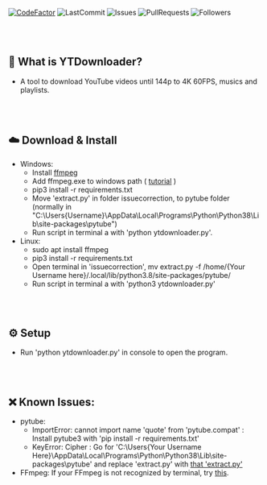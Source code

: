 [![CodeFactor](https://www.codefactor.io/repository/github/h3llr1s1ng/ytdownloader/badge)](https://www.codefactor.io/repository/github/h3llr1s1ng/ytdownloader)
![LastCommit](https://img.shields.io/github/last-commit/h3llr1s1ng/ytdownloader)
![Issues](https://img.shields.io/github/issues/h3llr1s1ng/ytdownloader)
![PullRequests](https://img.shields.io/github/issues-pr/h3llr1s1ng/ytdownloader)
![Followers](https://img.shields.io/github/followers/h3llr1s1ng?label=Follow)

<br><br>

## 🤔 What is YTDownloader?
  - A tool to download YouTube videos until 144p to 4K 60FPS, musics and playlists.

<br><br>

## ☁️ Download & Install
  - Windows:
    - Install <a href="https://ffmpeg.org/download.html#build-windows">ffmpeg</a>
    - Add ffmpeg.exe to windows path ( <a href="http://blog.gregzaal.com/how-to-install-ffmpeg-on-windows/#:~:text=If%20you%20try%20that%20right,and%20it%27ll%20understand%20us.">tutorial</a> )
    - pip3 install -r requirements.txt
    - Move 'extract.py' in folder issuecorrection, to pytube folder (normally in "C:\Users\{Username}\AppData\Local\Programs\Python\Python38\Lib\site-packages\pytube")
    - Run script in terminal a with 'python ytdownloader.py'.
  - Linux:
    - sudo apt install ffmpeg
    - pip3 install -r requirements.txt
    - Open terminal in 'issuecorrection', mv extract.py -f /home/{Your Username here}/.local/lib/python3.8/site-packages/pytube/
    - Run script in terminal a with 'python3 ytdownloader.py'

<br><br>

## ⚙️ Setup
  - Run 'python ytdownloader.py' in console to open the program.
  
<br><br>

## ❌ Known Issues:
  - pytube:
    - ImportError: cannot import name 'quote' from 'pytube.compat' : Install pytube3 with 'pip install -r requirements.txt'
    - KeyError: Cipher : Go for 'C:\Users\{Your Username Here}\AppData\Local\Programs\Python\Python38\Lib\site-packages\pytube' and replace 'extract.py' with <a href="https://github.com/f4ll-py/videodownloader/tree/master/issuecorrection">that 'extract.py'</a>
  - FFmpeg: If your FFmpeg is not recognized by terminal, try <a href="http://blog.gregzaal.com/how-to-install-ffmpeg-on-windows/#:~:text=If%20you%20try%20that%20right,and%20it%27ll%20understand%20us.">this</a>.
